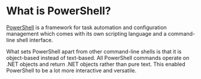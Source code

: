 # What is PowerShell?

[PowerShell](https://en.wikipedia.org/wiki/PowerShell) is a framework for task automation and configuration management which comes with its own scripting language and a command-line shell interface.

What sets PowerShell apart from other command-line shells is that it is object-based instead of text-based. All PowerShell commands operate on .NET objects and return .NET objects rather than pure text. This enabled PowerShell to be a lot more interactive and versatile.